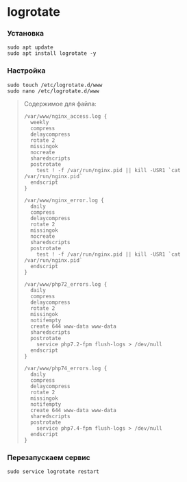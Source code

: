 # logrotate

### Установка
```
sudo apt update
sudo apt install logrotate -y
```

### Настройка
```
sudo touch /etc/logrotate.d/www
sudo nano /etc/logrotate.d/www
```
> Содержимое для файла:
> ```
> /var/www/nginx_access.log {
>   weekly
>   compress
>   delaycompress
>   rotate 2
>   missingok
>   nocreate
>   sharedscripts
>   postrotate
>     test ! -f /var/run/nginx.pid || kill -USR1 `cat /var/run/nginx.pid`
>   endscript
> }
>
> /var/www/nginx_error.log {
>   daily
>   compress
>   delaycompress
>   rotate 2
>   missingok
>   nocreate
>   sharedscripts
>   postrotate
>     test ! -f /var/run/nginx.pid || kill -USR1 `cat /var/run/nginx.pid`
>   endscript
> }
>
> /var/www/php72_errors.log {
>   daily
>   compress
>   delaycompress
>   rotate 2
>   missingok
>   notifempty
>   create 644 www-data www-data
>   sharedscripts
>   postrotate
>     service php7.2-fpm flush-logs > /dev/null
>   endscript
> }
>
> /var/www/php74_errors.log {
>   daily
>   compress
>   delaycompress
>   rotate 2
>   missingok
>   notifempty
>   create 644 www-data www-data
>   sharedscripts
>   postrotate
>     service php7.4-fpm flush-logs > /dev/null
>   endscript
> }
> ```

### Перезапускаем сервис
```
sudo service logrotate restart
```
